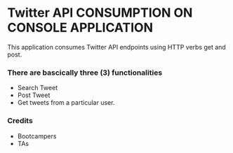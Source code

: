 # Twitter API CONSUMPTION ON CONSOLE APPLICATION
This application consumes Twitter API endpoints using HTTP verbs get and post.

### There are bascically three (3) functionalities
- Search Tweet
- Post Tweet
- Get tweets from a particular user. 


### Credits
- Bootcampers
- TAs
